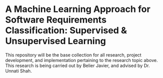 # A Machine Learning Approach for Software Requirements Classification: Supervised & Unsupervised Learning

This repository will be the base collection for all research, project development, and implementation pertaining to the research topic above. This research is being carried out by Belier Javier, and advised by Dr. Unnati Shah.



